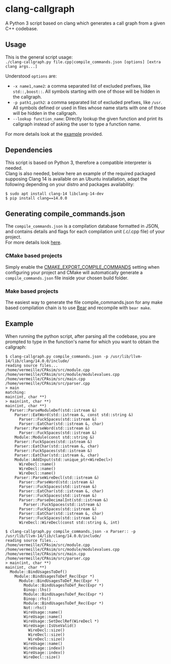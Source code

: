 # clang-callgraph
A Python 3 script based on clang which generates a call graph from a given C++ codebase.

## Usage
This is the general script usage:<br/>
`./clang-callgraph.py file.cpp|compile_commands.json [options] [extra clang args...]`

Understood `options` are:
* `-x name1,name2`: a comma separated list of excluded prefixes, like
  `std::,boost::`. All symbols starting with one of those will be hidden in the
  callgraph.
* `-p path1,path2`: a comma separated list of excluded prefixes, like
  `/usr`. All symbols defined or used in files whose name starts with one of those
  will be hidden in the callgraph.
* `--lookup function_name`: Directly lookup the given function and print its callgraph
  instead of asking the user to type a function name.

For more details look at the [example](#Example) provided.

## Dependencies
This script is based on Python 3, therefore a compatible interpreter is needed.<br/>
Clang is also needed, below here an example of the required packaged supposing Clang 14 is available on an Ubuntu installation, adapt the following depending on your distro and packages availability:
```
$ sudo apt install clang-14 libclang-14-dev
$ pip install clang==14.0.0
```

## Generating compile_commands.json
The `compile_commands.json` is a compilation database formatted in JSON, and contains details and flags for each compilation unit (.c/.cpp file) of your project.<br/>
For more details look [here](https://clang.llvm.org/docs/JSONCompilationDatabase.html).

### CMake based projects
Simply enable the [CMAKE_EXPORT_COMPILE_COMMANDS](https://cmake.org/cmake/help/latest/variable/CMAKE_EXPORT_COMPILE_COMMANDS.html)
setting when configuring your project and CMake will automatically generate a `compile_commands.json` file inside your chosen build folder.

### Make based projects
The easiest way to generate the file compile\_commands.json for any make based
compilation chain is to use [Bear](https://github.com/rizsotto/Bear) and recompile
with `bear make`.

## Example
When running the python script, after parsing all the codebase, you are
prompted to type in the function's name for which you want to obtain the
callgraph:
```
$ clang-callgraph.py compile_commands.json -p /usr/lib/llvm-14/lib/clang/14.0.0/include/
reading source files...
/home/vermeille/CPAsim/src/module.cpp
/home/vermeille/CPAsim/src/module/modulevalues.cpp
/home/vermeille/CPAsim/src/main.cpp
/home/vermeille/CPAsim/src/parser.cpp
> main
matching:
main(int, char **)
> main(int, char **)
main(int, char **)
  Parser::ParseModuleDef(std::istream &)
    Parser::EatWord(std::istream &, const std::string &)
      Parser::FuckSpaces(std::istream &)
      Parser::EatChar(std::istream &, char)
    Parser::ParseWord(std::istream &)
      Parser::FuckSpaces(std::istream &)
    Module::Module(const std::string &)
    Parser::FuckSpaces(std::istream &)
    Parser::EatChar(std::istream &, char)
    Parser::FuckSpaces(std::istream &)
    Parser::EatChar(std::istream &, char)
    Module::AddInput(std::unique_ptr<WireDecl>)
      WireDecl::name()
      WireDecl::name()
      WireDecl::name()
    Parser::ParseWireDecl(std::istream &)
      Parser::ParseWord(std::istream &)
      Parser::FuckSpaces(std::istream &)
      Parser::EatChar(std::istream &, char)
      Parser::FuckSpaces(std::istream &)
      Parser::ParseDecimalInt(std::istream &)
        Parser::FuckSpaces(std::istream &)
      Parser::FuckSpaces(std::istream &)
      Parser::EatChar(std::istream &, char)
      Parser::FuckSpaces(std::istream &)
      WireDecl::WireDecl(const std::string &, int)
```
```
$ clang-callgraph.py compile_commands.json -x Parser:: -p /usr/lib/llvm-14/lib/clang/14.0.0/include/
reading source files...
/home/vermeille/CPAsim/src/module.cpp
/home/vermeille/CPAsim/src/module/modulevalues.cpp
/home/vermeille/CPAsim/src/main.cpp
/home/vermeille/CPAsim/src/parser.cpp
> main(int, char **)
main(int, char **)
  Module::BindUsagesToDef()
    Module::BindUsagesToDef_Rec(Expr *)
      Module::BindUsagesToDef_Rec(Expr *)
        Module::BindUsagesToDef_Rec(Expr *)
        Binop::lhs()
        Module::BindUsagesToDef_Rec(Expr *)
        Binop::rhs()
        Module::BindUsagesToDef_Rec(Expr *)
        Not::rhs()
        WireUsage::name()
        WireUsage::name()
        WireUsage::SetDeclRef(WireDecl *)
        WireUsage::IsUseValid()
          WireDecl::size()
          WireDecl::size()
          WireDecl::size()
        WireUsage::name()
        WireUsage::index()
        WireUsage::index()
        WireDecl::size()
```

